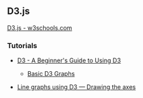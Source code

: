 ## D3.js
[D3.js - w3schools.com](https://www.w3schools.com/ai/ai_d3js.asp)

### Tutorials
* [D3 - A Beginner's Guide to Using D3](https://website.education.wisc.edu/~swu28/d3t/index.html)
  * [Basic D3 Graphs](https://website.education.wisc.edu/~swu28/d3t/visualization.html)
  
* [Line graphs using D3 — Drawing the axes](https://medium.com/@sahilaug/line-graphs-using-d3-drawing-the-axes-8ffc0076a8be)